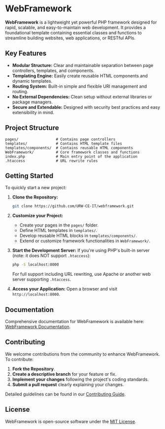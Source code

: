 # WebFramework

**WebFramework** is a lightweight yet powerful PHP framework designed for rapid, scalable, and easy-to-maintain web development. It provides a foundational template containing essential classes and functions to streamline building websites, web applications, or RESTful APIs.

## Key Features

- **Modular Structure:** Clear and maintainable separation between page controllers, templates, and components.
- **Templating Engine:** Easily create reusable HTML components and dynamic templates.
- **Routing System:** Built-in simple and flexible URI management and routing.
- **No External Dependencies:** Clean setup without external libraries or package managers.
- **Secure and Extendable:** Designed with security best practices and easy extensibility in mind.

## Project Structure
```
pages/                 # Contains page controllers
templates/             # Contains HTML template files
templates/components/  # Contains reusable HTML components
WebFramework/          # Core framework classes and functions
index.php              # Main entry point of the application
.htaccess              # URL rewrite rules
```

## Getting Started

To quickly start a new project:

1. **Clone the Repository:**
   ```bash
   git clone https://github.com/URW-CE-IT/webframework.git
   ```

2. **Customize your Project:**
   - Create your pages in the `pages/` folder.
   - Define HTML templates in `templates/`.
   - Develop reusable HTML blocks in `templates/components/`.
   - Extend or customize framework functionalities in `WebFramework/`.

3. **Start the Development Server:**
   If you're using PHP's built-in server (note: it does NOT support `.htaccess`):
   ```bash
   php -S localhost:8000
   ```

   For full support including URL rewriting, use Apache or another web server supporting `.htaccess`.

4. **Access your Application:**
   Open a browser and visit `http://localhost:8000`.

## Documentation

Comprehensive documentation for WebFramework is available here: [WebFramework Documentation](https://github.com/URW-CE-IT/webframework/wiki).

## Contributing

We welcome contributions from the community to enhance WebFramework. To contribute:

1. **Fork the Repository**.
2. **Create a descriptive branch** for your feature or fix.
3. **Implement your changes** following the project's coding standards.
4. **Submit a pull request** clearly explaining your changes.

Detailed guidelines can be found in our [Contributing Guide](https://github.com/URW-CE-IT/webframework/blob/main/CONTRIBUTING.md).

## License

WebFramework is open-source software under the [MIT License](https://github.com/URW-CE-IT/webframework/blob/main/LICENSE).
